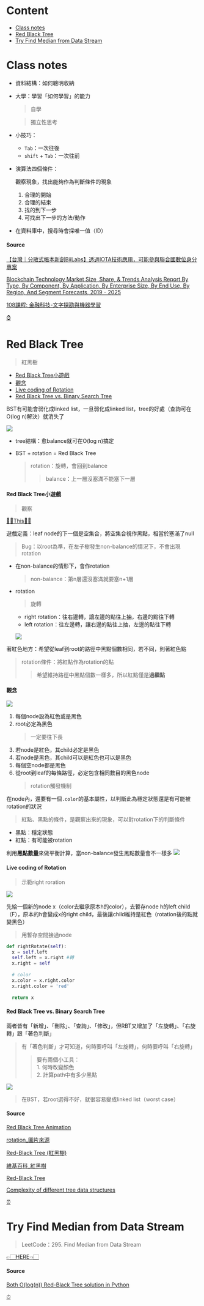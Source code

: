 # Content 
  - [Class notes](https://github.com/vanikk06/Data-structures-and-Algorithms/tree/master/week_10#class-notes)
  - [Red Black Tree](https://github.com/vanikk06/Data-structures-and-Algorithms/tree/master/week_10#red-black-tree)
  - [Try Find Median from Data Stream](https://github.com/vanikk06/Data-structures-and-Algorithms/tree/master/week_10#try-find-median-from-data-stream)


# Class notes

- 資料結構：如何聰明收納

- 大學：學習「如何學習」的能力
  > 自學
  
  > 獨立性思考
  
- 小技巧：
  - `Tab`：一次往後
  - `shift` + `Tab`：一次往前
  
- 演算法四個條件：
  
  觀察現象，找出能夠作為判斷條件的現象

  1. 合理的開始 
  2. 合理的結束
  3. 找的到下一步
  4. 可找出下一步的方法/動作
   
  
- 在資料庫中，搜尋時會採唯一值（ID）
  

#### Source
[【台灣｜分散式帳本新創BiiLabs】透過IOTA技術應用，可能參與聯合國數位身分專案](https://www.blocktempo.com/taiwan-biilabs-use-iota-building-did-with-un/)

[Blockchain Technology Market Size, Share, & Trends Analysis Report By Type, By Component, By Application, By Enterprise Size, By End Use, By Region, And Segment Forecasts, 2019 - 2025](https://www.grandviewresearch.com/industry-analysis/blockchain-technology-market)

[108課程: 金融科技-文字探勘與機器學習](http://18.217.252.187/%E8%AA%B2%E7%A8%8B%E6%9C%9F%E6%9C%AB%E6%88%90%E6%9E%9C%E7%99%BC%E8%A1%A8/)

[⌚](https://github.com/vanikk06/Data-structures-and-Algorithms/blob/master/week_10/README.md#content)

# Red Black Tree
  > 紅黑樹

- [Red Black Tree小遊戲](https://github.com/vanikk06/Data-structures-and-Algorithms/blob/master/week_10/README.md#red-black-tree%E5%B0%8F%E9%81%8A%E6%88%B2)
- [觀念](https://github.com/vanikk06/Data-structures-and-Algorithms/blob/master/week_10/README.md#%E8%A7%80%E5%BF%B5)
- [Live coding of Rotation](https://github.com/vanikk06/Data-structures-and-Algorithms/blob/master/week_10/README.md#live-coding-of-rotation)
- [Red Black Tree vs. Binary Search Tree](https://github.com/vanikk06/Data-structures-and-Algorithms/blob/master/week_10/README.md#red-black-tree-vs-binary-search-tree)

BST有可能會弱化成linked list，一旦弱化成linked list，tree的好處（查詢可在O(log n)解決）就消失了

![](https://yotsuba1022.gitbooks.io/data-structure-note/content/assets/rbtree-1.png)

- tree結構：愈balance就可在O(log n)搞定

- BST + rotation = Red Black Tree
  > rotation：旋轉，會回到balance
  >> balance：上一層沒塞滿不能塞下一層

#### Red Black Tree小遊戲
  > 觀察
  
 [✌🏻This🤞🏻](https://www.cs.usfca.edu/~galles/visualization/RedBlack.html)
 
遊戲定義：leaf node的下一個是空集合，將空集合視作黑點，相當於塞滿了null
  > Bug：以root為準，在左子樹發生non-balance的情況下，不會出現rotation

- 在non-balance的情形下，會作rotation
  > non-balance：第n層還沒塞滿就要塞n+1層

- rotation
  > 旋轉
    - right rotation：往右邊轉，讓左邊的點往上抽，右邊的點往下轉
    - left rotation：往左邊轉，讓右邊的點往上抽，左邊的點往下轉
    
    ![](https://upload.wikimedia.org/wikipedia/commons/3/31/Tree_rotation_animation_250x250.gif)

著紅色地方：希望從leaf到root的路徑中黑點個數相同，若不同，則著紅色點
  > rotation條件：將紅點作為rotation的點
  >> 希望維持路徑中黑點個數一樣多，所以紅點僅是**過繼點**


#### 觀念

![](https://yotsuba1022.gitbooks.io/data-structure-note/content/assets/rbtree-2.png)

1. 每個node設為紅色或是黑色
2. root必定為黑色
    > 一定要往下長
3. 若node是紅色，其child必定是黑色
4. 若node是黑色，其child可以是紅色也可以是黑色
5. 每個空node都是黑色
6. 從root到leaf的每條路徑，必定包含相同數目的黑色node
    > rotation觸發機制
    
在node內，還要有一個`.color`的基本屬性，以判斷此為穩定狀態還是有可能被rotation的狀況
  > 紅點、黑點的條件，是觀察出來的現象，可以對rotation下的判斷條件
  - 黑點：穩定狀態
  - 紅點：有可能被rotation
 
利用**黑點數量**來做平衡計算，當non-balance發生黑點數量會不一樣多
![](https://github.com/vanikk06/Data-structures-and-Algorithms/blob/master/week_10/image/1577109453459.jpg)

#### Live coding of Rotation
  > 示範right roration

![](https://github.com/vanikk06/Data-structures-and-Algorithms/blob/master/week_10/image/1577102692121.jpg)

先給一個新的node x（color去繼承原本h的color），去暫存node h的left child（F），原本的h會變成x的right child，最後讓child維持是紅色（rotation後的點就變黑色）
 > 用暫存空間接過node

```python
def rightRotate(self):
  x = self.left
  self.left = x.right #轉
  x.right = self
  
  # color
  x.color = x.right.color
  x.right.color = 'red'
  
  return x
```

#### Red Black Tree vs. Binary Search Tree

兩者皆有「新增」、「刪除」、「查詢」、「修改」，但RBT又增加了「左旋轉」、「右旋轉」跟「著色判斷」
> 有「著色判斷」才可知道，何時要呼叫「左旋轉」，何時要呼叫「右旋轉」
>> 要有兩個小工具：\
    1. 何時改變顏色\
    2. 計算path中有多少黑點
    

![](https://github.com/vanikk06/Data-structures-and-Algorithms/blob/master/week_10/image/1577106909037.jpg)
> 在BST，若root選得不好，就很容易變成linked list（worst case）



#### Source
[Red Black Tree Animation](https://www.youtube.com/watch?time_continue=119&v=rcDF8IqTnyI&feature=emb_logo)

[rotation_圖片來源](https://en.wikipedia.org/wiki/Tree_rotation)

[Red-Black Tree (紅黑樹)](https://yotsuba1022.gitbooks.io/data-structure-note/content/1.4.3-red-black-tree.html)

[維基百科_紅黑樹](https://zh.wikipedia.org/wiki/%E7%BA%A2%E9%BB%91%E6%A0%91)

[Red-Black Tree](http://www.ciaoshen.com/algorithm/2018/11/09/red-black-tree.html)

[Complexity of different tree data structures](https://subscription.packtpub.com/book/application_development/9781786463890/6/ch06lvl1sec63/complexity-of-different-tree-data-structures)

[⏰](https://github.com/vanikk06/Data-structures-and-Algorithms/blob/master/week_10/README.md#content)

# Try Find Median from Data Stream
  > LeetCode：295. Find Median from Data Stream
  
[👉🏻HERE👈🏻](https://github.com/vanikk06/Data-structures-and-Algorithms/blob/master/week_10/Try%20Find%20Median%20from%20Data%20Stream.py)  

#### Source
[Both O(log(n)) Red-Black Tree solution in Python](https://leetcode.com/problems/find-median-from-data-stream/discuss/74134/both-ologn-red-black-tree-solution-in-python)

[⏱](https://github.com/vanikk06/Data-structures-and-Algorithms/blob/master/week_10/README.md#content)
